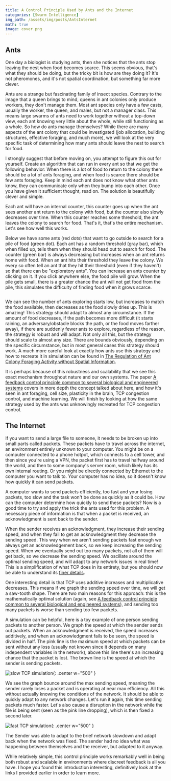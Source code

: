 ```yaml
---
title: A Control Principle Used by Ants and the Internet
categories: [Swarm Intelligence]
img_path: /assets/img/posts/AntsInternet
math: true
image: cover.png
---
```


## Ants
One day a biologist is studying ants, then she notices that the ants stop leaving the nest when food becomes scarce. This seems obvious, that's what they should be doing, but the tricky bit is how are they doing it? It's not pheromones, and it's not spatial coordination, but something far more clever. 

Ants are a strange but fascinating family of insect species. Contrary to the image that a queen brings to mind, queens in ant colonies only produce workers, they don't manage them. Most ant species only have a few casts, usually the worker, the queen, and males, but not a manager class. This means large swarms of ants need to work together without a top-down view, each ant knowing very little about the whole, while still functioning as a whole. So how do ants manage themselves? While there are many aspects of the ant colony that could be investigated (job allocation, building structures, effective foraging, and much more), we will look at the very specific task of determining how many ants should leave the nest to search for food.

I strongly suggest that before moving on, you attempt to figure this out for yourself. Create an algorithm that can run in every ant so that we get the following behavior: When there is a lot of food to return to the colony there should be a lot of ants foraging, and when food is scarce there should be few ants foraging. Keep in mind each ant does not know what other ants know, they can communicate only when they bump into each other. Once you have given it sufficient thought, read on. The solution is beautifully clever and simple.

Each ant will have an internal counter, this counter goes up when the ant sees another ant return to the colony with food, but the counter also slowly decreases over time. When this counter reaches some threshold, the ant leaves the colony to search for food. That's it, that's the entire mechanism. Let's see how well this works.

Below we have some ants (red dots) that want to go outside to search for a pile of food (green dot). Each ant has a random threshold (gray bar), which when filled up, tells them when they should head out to search for food. The counter (green bar) is always decreasing but increases when an ant returns home with food. When an ant hits their threshold they leave the colony. We every so often tell an ant that they hit their threshold (even if they haven't) so that there can be "exploratory ants". You can increase an ants counter by clicking on it. If you click anywhere else, the food pile will grow. When the pile gets small, there is a greater chance the ant will not get food from the pile, this simulates the difficulty of finding food when it grows scarce.

<div id="p5-canvas-container" style="
  display: flex;
  justify-content: center; /* Horizontal centering */
  align-items: center;     /* Vertical centering */
"></div>

<script src="/assets/js/p5.js"></script>
<script src="/assets/js/posts/AntsInternet/sketch.js"></script>

We can see the number of ants exploring starts low, but increases to match the food available, then decreases as the food slowly dries up. This is amazing! This strategy should adapt to almost any circumstance. If the amount of food decreases, if the path becomes more difficult (it starts raining, an adversary/obstacle blocks the path, or the food moves farther away), if there are suddenly fewer ants to explore, regardless of the reason, the strategy is robust and will adapt. Not only all this, but the strategy should scale to almost any size. There are bounds obviously, depending on the specific circumstance, but in most general cases this strategy should work. A much more careful look at exactly how ants use this strategy and how to recreate it in simulation can be found in [The Regulation of Ant Colony Foraging Activity without Spatial Information](https://journals.plos.org/ploscompbiol/article?id=10.1371/journal.pcbi.1002670).

It is perhaps because of this robustness and scalability that we see this exact mechanism throughout nature and our own systems. The paper [A feedback control principle common to several biological and engineered systems](https://royalsocietypublishing.org/doi/10.1098/rsif.2021.0711) covers in more depth the concept talked about here, and how it's seen in ant foraging, cell size, plasticity in the brain, TCP congestion control, and machine learning. We will finish by looking at how the same strategy used by the ants was unknowingly recreated for TCP congestion control.

## The Internet
If you want to send a large file to someone, it needs to be broken up into small parts called packets. These packets have to travel across the internet, an environment entirely unknown to your computer. You might be on a computer connected to a phone hotpot, which connects to a cell tower, and then since you're using a VPN, the packet first has to travel halfway around the world, and then to some company's server room, which likely has its own internal routing. Or you might be directly connected by Ethernet to the computer you want to talk to. Your computer has no idea, so it doesn't know how quickly it can send packets.

A computer wants to send packets efficiently, too fast and your losing packets, too slow and the task won't be done as quickly as it could be. How can the computer determine how quickly to send these packets? Now is a good time to try and apply the trick the ants used for this problem. A necessary piece of information is that when a packet is received, an acknowledgment is sent back to the sender.

When the sender receives an acknowledgment, they increase their sending speed, and when they fail to get an acknowledgment they decrease the sending speed. This way when we aren't sending packets fast enough we always get an acknowledgement back, so we keep increasing the sending speed. When we eventually send out too many packets, not all of them will get back, so we decrease the sending speed. We oscillate around the optimal sending speed, and will adapt to any network issues in real time! This is a simplification of what TCP does in its entirety, but you should now be able to understand its [finer details](https://book.systemsapproach.org/congestion/tcpcc.html).

One interesting detail is that TCP uses additive increases and multiplicative decreases. This means if we graph the sending speed over time, we will get a saw-tooth shape. There are two main reasons for this approach: this is the mathematically optimal solution (again, see [A feedback control principle common to several biological and engineered systems](https://royalsocietypublishing.org/doi/10.1098/rsif.2021.0711)), and sending too many packets is worse than sending too few packets.

A simulation can be helpful, here is a toy example of one person sending packets to another person. We graph the speed at which the sender sends out packets. When an acknowledgment is received, the speed increases additively, and when an acknowledgment fails to be seen, the speed is divided in half. The pink line is the maximum speed at which packets can be sent without any loss  (usually not known since it depends on many independent variables in the network), above this line there's an increasing chance that the packet is lost. The brown line is the speed at which the sender is sending packets.

![slow TCP simulation](tcp_slow.gif){: .center w="500" }

We see the graph bounce around the max sending speed, meaning the sender rarely loses a packet and is operating at near max efficiency. All this without actually knowing the conditions of the network. It should be able to quickly adapt to any network changes. Let's run it again, this time sending packets much faster. Let's also cause a disruption in the network while the file is being sent (seen as the pink line dropping), which is then fixed a second later.

![fast TCP simulation](tcp_fast.gif){: .center w="500" }

The Sender was able to adapt to the brief network slowdown and adapt back when the network was fixed. The sender had no idea what was happening between themselves and the receiver, but adapted to it anyway.

While relatively simple, this control principle works remarkably well in being both robust and scalable in environments where discreet feedback is all you have. I hope you found this introduction interesting, definitively look at the links I provided earlier in order to learn more.